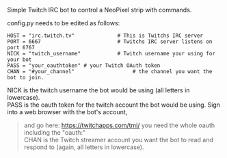 Simple Twitch IRC bot to control a NeoPixel strip with commands.

config.py needs to be edited as follows:

```
HOST = "irc.twitch.tv"              # This is Twitchs IRC server
PORT = 6667                         # Twitchs IRC server listens on port 6767
NICK = "twitch_username"            # Twitch username your using for your bot
PASS = "your_oauthtoken" # your Twitch OAuth token
CHAN = "#your_channel"                   # the channel you want the bot to join.
```
NICK is the twitch username the bot would be using (all letters in lowercase).  
PASS is the oauth token for the twitch account the bot would be using. Sign into a web browser with the bot's account,  
> and go here: https://twitchapps.com/tmi/ you need the whole oauth including the "oauth:"  
CHAN is the Twitch streamer account you want the bot to read and respond to (again, all letters in lowercase).  